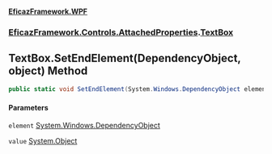 #### [EficazFramework.WPF](EficazFrameworkWPF.md 'EficazFramework WPF')
### [EficazFramework.Controls.AttachedProperties](EficazFrameworkWPF.md#EficazFramework.Controls.AttachedProperties 'EficazFramework.Controls.AttachedProperties').[TextBox](EficazFramework.Controls.AttachedProperties/TextBox.md 'EficazFramework.Controls.AttachedProperties.TextBox')

## TextBox.SetEndElement(DependencyObject, object) Method

```csharp
public static void SetEndElement(System.Windows.DependencyObject element, object value);
```
#### Parameters

<a name='EficazFramework.Controls.AttachedProperties.TextBox.SetEndElement(System.Windows.DependencyObject,object).element'></a>

`element` [System.Windows.DependencyObject](https://docs.microsoft.com/en-us/dotnet/api/System.Windows.DependencyObject 'System.Windows.DependencyObject')

<a name='EficazFramework.Controls.AttachedProperties.TextBox.SetEndElement(System.Windows.DependencyObject,object).value'></a>

`value` [System.Object](https://docs.microsoft.com/en-us/dotnet/api/System.Object 'System.Object')